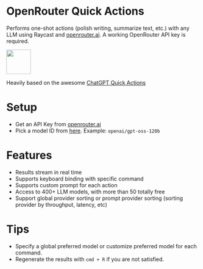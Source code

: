 # OpenRouter Quick Actions

Performs one-shot actions (polish writing, summarize text, etc.) with any LLM using Raycast and [openrouter.ai](https://openrouter.ai). A working OpenRouter API key is required.

<a title="Install openrouter-quick-actions Raycast Extension" href="https://www.raycast.com/hugo_gresse/openrouter-quick-actions"><img src="https://www.raycast.com/hugo_gresse/openrouter-quick-actions/install_button@2x.png" height="64" alt="" style="height: 64px;"></a>

Heavily based on the awesome [ChatGPT Quick Actions](https://www.raycast.com/alanzchen/chatgpt-quick-actions)

# Setup

- Get an API Key from [openrouter.ai](https://openrouter.ai)
- Pick a model ID from [here](https://openrouter.ai/models?order=top-weekly). Example: `openai/gpt-oss-120b`

# Features

- Results stream in real time
- Supports keyboard binding with specific command
- Supports custom prompt for each action
- Access to 400+ LLM models, with more than 50 totally free
- Support global provider sorting or prompt provider sorting (sorting provider by throughput, latency, etc)

# Tips

- Specify a global preferred model or customize preferred model for each command.
- Regenerate the results with `cmd + R` if you are not satisfied.
